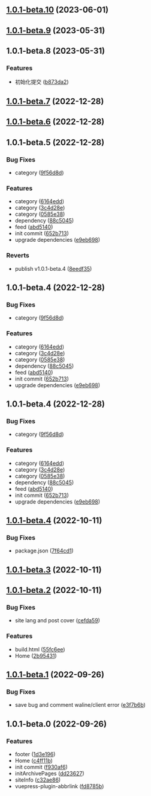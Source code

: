 ## [1.0.1-beta.10](https://github.com/dragondyt/vuepress/compare/v1.0.1-beta.9...v1.0.1-beta.10) (2023-06-01)



## [1.0.1-beta.9](https://github.com/dragondyt/vuepress/compare/v1.0.1-beta.8...v1.0.1-beta.9) (2023-05-31)



## 1.0.1-beta.8 (2023-05-31)


### Features

* 初始化提交 ([b873da2](https://github.com/dragondyt/vuepress/commit/b873da22f682733d20d0a4801be26199223729cb))



## [1.0.1-beta.7](https://github.com/dragondyt/vuepress/compare/v1.0.1-beta.6...v1.0.1-beta.7) (2022-12-28)



## [1.0.1-beta.6](https://github.com/dragondyt/vuepress/compare/v1.0.1-beta.5...v1.0.1-beta.6) (2022-12-28)



## 1.0.1-beta.5 (2022-12-28)


### Bug Fixes

* category ([9f56d8d](https://github.com/dragondyt/vuepress/commit/9f56d8dca836a7b9c6cb97a2199506585da690f2))


### Features

* category ([6164edd](https://github.com/dragondyt/vuepress/commit/6164edd9963a2c616e4dd654fa63382ef2fa6362))
* category ([3c4d28e](https://github.com/dragondyt/vuepress/commit/3c4d28e8b86e8fbb02b804cdee036cb24a353a88))
* category ([0585e38](https://github.com/dragondyt/vuepress/commit/0585e38700b98e419fa0e7a69716d733da1ac50c))
* dependency ([88c5045](https://github.com/dragondyt/vuepress/commit/88c50459227a63c0d2c9432c200184966d42ccb3))
* feed ([abd5140](https://github.com/dragondyt/vuepress/commit/abd514053b483508b5b2b8f164f4aeb9f3b23ff8))
* init commit ([652b713](https://github.com/dragondyt/vuepress/commit/652b7137045b8e49c2762a076346559b67e63ea9))
* upgrade dependencies ([e9eb698](https://github.com/dragondyt/vuepress/commit/e9eb6983d394f293960a0d43a756cad33877d22c))


### Reverts

* publish v1.0.1-beta.4 ([8eedf35](https://github.com/dragondyt/vuepress/commit/8eedf3530b52b4c4b481328a4aaee296c5267839))



## 1.0.1-beta.4 (2022-12-28)


### Bug Fixes

* category ([9f56d8d](https://github.com/dragondyt/vuepress/commit/9f56d8dca836a7b9c6cb97a2199506585da690f2))


### Features

* category ([6164edd](https://github.com/dragondyt/vuepress/commit/6164edd9963a2c616e4dd654fa63382ef2fa6362))
* category ([3c4d28e](https://github.com/dragondyt/vuepress/commit/3c4d28e8b86e8fbb02b804cdee036cb24a353a88))
* category ([0585e38](https://github.com/dragondyt/vuepress/commit/0585e38700b98e419fa0e7a69716d733da1ac50c))
* dependency ([88c5045](https://github.com/dragondyt/vuepress/commit/88c50459227a63c0d2c9432c200184966d42ccb3))
* feed ([abd5140](https://github.com/dragondyt/vuepress/commit/abd514053b483508b5b2b8f164f4aeb9f3b23ff8))
* init commit ([652b713](https://github.com/dragondyt/vuepress/commit/652b7137045b8e49c2762a076346559b67e63ea9))
* upgrade dependencies ([e9eb698](https://github.com/dragondyt/vuepress/commit/e9eb6983d394f293960a0d43a756cad33877d22c))



## 1.0.1-beta.4 (2022-12-28)


### Bug Fixes

* category ([9f56d8d](https://github.com/dragondyt/vuepress/commit/9f56d8dca836a7b9c6cb97a2199506585da690f2))


### Features

* category ([6164edd](https://github.com/dragondyt/vuepress/commit/6164edd9963a2c616e4dd654fa63382ef2fa6362))
* category ([3c4d28e](https://github.com/dragondyt/vuepress/commit/3c4d28e8b86e8fbb02b804cdee036cb24a353a88))
* category ([0585e38](https://github.com/dragondyt/vuepress/commit/0585e38700b98e419fa0e7a69716d733da1ac50c))
* dependency ([88c5045](https://github.com/dragondyt/vuepress/commit/88c50459227a63c0d2c9432c200184966d42ccb3))
* feed ([abd5140](https://github.com/dragondyt/vuepress/commit/abd514053b483508b5b2b8f164f4aeb9f3b23ff8))
* init commit ([652b713](https://github.com/dragondyt/vuepress/commit/652b7137045b8e49c2762a076346559b67e63ea9))
* upgrade dependencies ([e9eb698](https://github.com/dragondyt/vuepress/commit/e9eb6983d394f293960a0d43a756cad33877d22c))



## [1.0.1-beta.4](https://github.com/dragondyt/vuepress/compare/v1.0.1-beta.3...v1.0.1-beta.4) (2022-10-11)


### Bug Fixes

* package.json ([7f64cd1](https://github.com/dragondyt/vuepress/commit/7f64cd128a4993f76997e817ba7a3912388fd74a))



## [1.0.1-beta.3](https://github.com/dragondyt/vuepress/compare/v1.0.1-beta.2...v1.0.1-beta.3) (2022-10-11)



## [1.0.1-beta.2](https://github.com/dragondyt/vuepress/compare/v1.0.1-beta.1...v1.0.1-beta.2) (2022-10-11)


### Bug Fixes

* site lang and post cover ([cefda59](https://github.com/dragondyt/vuepress/commit/cefda599f76aa5605b4f0141e23515c47c082f9c))


### Features

* build.html ([55fc6ee](https://github.com/dragondyt/vuepress/commit/55fc6ee40fd45c1480fce8cfacffb1645d114d9d))
* Home ([2b95431](https://github.com/dragondyt/vuepress/commit/2b9543162764be61aacf604a1c4429df6e38de0f))



## [1.0.1-beta.1](https://github.com/dragondyt/vuepress/compare/v1.0.1-beta.0...v1.0.1-beta.1) (2022-09-26)


### Bug Fixes

* save bug and comment waline/client error ([e3f7b6b](https://github.com/dragondyt/vuepress/commit/e3f7b6b8cfe481721deec16f00d031e4aebb8b66))



## 1.0.1-beta.0 (2022-09-26)


### Features

* footer ([1d3e196](https://github.com/dragondyt/vuepress/commit/1d3e1968f190c4225a3b0186e9b239904d06b77f))
* Home ([c4ff11b](https://github.com/dragondyt/vuepress/commit/c4ff11b1c9f23f8bd663796a0e97d8886970c8b4))
* init commit ([f930af6](https://github.com/dragondyt/vuepress/commit/f930af627418e3801f4909be436b03c12414149e))
* initArchivePages ([dd23627](https://github.com/dragondyt/vuepress/commit/dd23627601f883c340ecd81c522b2ca4a5055cc1))
* siteInfo ([c32ae86](https://github.com/dragondyt/vuepress/commit/c32ae86db23eed12746aa366b6c55209c0409ea9))
* vuepress-plugin-abbrlink ([fd8785b](https://github.com/dragondyt/vuepress/commit/fd8785b53aa5ec7f8d5269b60a2260e4e29fe4bb))



